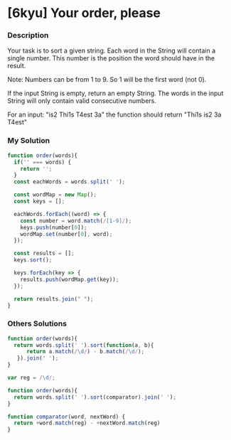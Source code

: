 # [6kyu] Your order, please

### Description

Your task is to sort a given string. Each word in the String will contain a single number. This number is the position the word should have in the result.

Note: Numbers can be from 1 to 9. So 1 will be the first word (not 0).

If the input String is empty, return an empty String. The words in the input String will only contain valid consecutive numbers.

For an input: "is2 Thi1s T4est 3a" the function should return "Thi1s is2 3a T4est"

### My Solution

```javascript
function order(words){
  if('' === words) {
    return '';
  }
  const eachWords = words.split(' ');

  const wordMap = new Map();
  const keys = [];

  eachWords.forEach((word) => {
    const number = word.match(/[1-9]/);
    keys.push(number[0]);
    wordMap.set(number[0], word);
  });

  const results = [];
  keys.sort();

  keys.forEach(key => {
    results.push(wordMap.get(key));
  });

  return results.join(" ");
}
```

### Others Solutions

```javascript
function order(words){
  return words.split(' ').sort(function(a, b){
      return a.match(/\d/) - b.match(/\d/);
   }).join(' ');
}    
```

```javascript
var reg = /\d/;

function order(words){
  return words.split(' ').sort(comparator).join(' ');
}

function comparator(word, nextWord) {
  return +word.match(reg) - +nextWord.match(reg)
}
```
